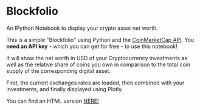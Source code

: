 # Blockfolio

An IPython Notebook to display your crypto asset net worth.

This is a simple "Blockfolio" using Python and the [CoinMarketCap API](https://coinmarketcap.com/api/).
You **need an API key** - which you can get for free - to use this notebook!

It will show the net worth in USD of your Cryptocurrency investments as well as the relative share
of coins you own in comparison to the total coin supply of the corresponding digital asset.

First, the current exchanges rates are loaded, then combined with your investments,
and finally displayed using Plotly.

You can find an HTML version [HERE!](https://smokincaterpillar.github.io/blockfolio/)
